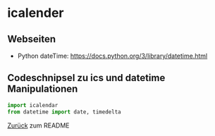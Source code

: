 # icalender 
## Webseiten
  * Python dateTime: https://docs.python.org/3/library/datetime.html
## Codeschnipsel zu ics und datetime Manipulationen

```python
import icalendar
from datetime import date, timedelta
```


[Zurück](README.md) zum README